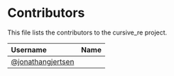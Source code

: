 # Contributors

This file lists the contributors to the cursive_re project.

| Username                                                 | Name |
| :-------                                                 | :--- |
| [@jonathangjertsen](https://github.com/jonathangjertsen) |      |
